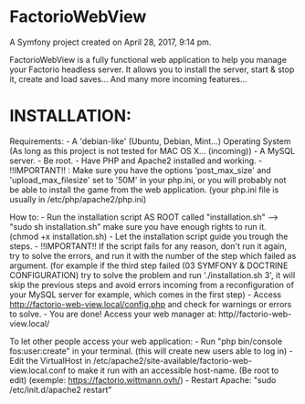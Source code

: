 FactorioWebView
===============

A Symfony project created on April 28, 2017, 9:14 pm.

FactorioWebView is a fully functional web application to help you manage your Factorio headless server.
It allows you to install the server, start & stop it, create and load saves... And many more incoming features...

INSTALLATION:
=============

Requirements:
        - A 'debian-like' (Ubuntu, Debian, Mint...) Operating System
          (As long as this project is not tested for MAC OS X... (incoming))
        - A MySQL server.
        - Be root.
        - Have PHP and Apache2 installed and working.
        - !!IMPORTANT!! : Make sure you have the options 'post_max_size' and 'upload_max_filesize' set to '50M' in your php.ini,
          or you will probably not be able to install the game from the web application.
          (your php.ini file is usually in /etc/php/apache2/php.ini)

How to:
        - Run the installation script AS ROOT called "installation.sh"
          --> "sudo sh installation.sh" make sure you have enough rights to run it. (chmod +x installation.sh)
        - Let the installation script guide you trough the steps.
        - !!IMPORTANT!! If the script fails for any reason, don't run it again, try to solve the errors, and run it with
          the number of the step which failed as argument. (for example if the third step failed (03 SYMFONY & DOCTRINE CONFIGURATION)
          try to solve the problem and run './installation.sh 3', it will skip the previous steps and avoid errors incoming from a
          reconfiguration of your MySQL server for example, which comes in the first step)
        - Access http://factorio-web-view.local/config.php and check for warnings or errors to solve.
        - You are done! Access your web manager at: http//factorio-web-view.local/
 
To let other people access your web application:
        - Run "php bin/console fos:user:create" in your terminal. (this will create new users able to log in)
        - Edit the VirtualHost in /etc/apache2/site-available/factorio-web-view.local.conf
          to make it run with an accessible host-name. (Be root to edit) (exemple: https://factorio.wittmann.ovh/)
        - Restart Apache: "sudo /etc/init.d/apache2 restart"
